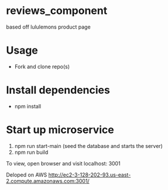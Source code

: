 # reviews_component
based off lululemons product page
# Usage
  - Fork and clone repo(s)
# Install dependencies
  - npm install
# Start up microservice
1. npm run start-main (seed the database and starts the server)
2. npm run build

To view, open browser and visit localhost: 3001

Deloped on AWS
http://ec2-3-128-202-93.us-east-2.compute.amazonaws.com:3001/
